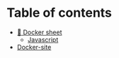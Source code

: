 # Table of contents

* [🪬 Docker sheet](README.md)
  * [Javascript](docker-sheet/javascript.md)
* [Docker-site](https://docs.docker.com/)
